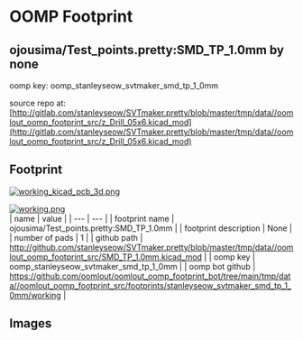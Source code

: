 # OOMP Footprint  
## ojousima/Test_points.pretty:SMD_TP_1.0mm  by none  
  
oomp key: oomp_stanleyseow_svtmaker_smd_tp_1_0mm  
  
source repo at: [http://gitlab.com/stanleyseow/SVTmaker.pretty/blob/master/tmp/data//oomlout_oomp_footprint_src/z_Drill_05x6.kicad_mod](http://gitlab.com/stanleyseow/SVTmaker.pretty/blob/master/tmp/data//oomlout_oomp_footprint_src/z_Drill_05x6.kicad_mod)  
## Footprint  
  
[![working_kicad_pcb_3d.png](working_kicad_pcb_3d_600.png)](working_kicad_pcb_3d.png)  
  
[![working.png](working_600.png)](working.png)  
| name | value | 
| --- | --- | 
| footprint name | ojousima/Test_points.pretty:SMD_TP_1.0mm | 
| footprint description | None | 
| number of pads | 1 | 
| github path | http://github.com/stanleyseow/SVTmaker.pretty/blob/master/tmp/data//oomlout_oomp_footprint_src/SMD_TP_1.0mm.kicad_mod | 
| oomp key | oomp_stanleyseow_svtmaker_smd_tp_1_0mm | 
| oomp bot github | https://github.com/oomlout/oomlout_oomp_footprint_bot/tree/main/tmp/data//oomlout_oomp_footprint_src/footprints/stanleyseow_svtmaker_smd_tp_1_0mm/working | 
## Images  

